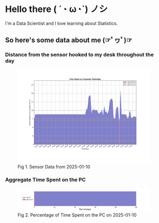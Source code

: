 
# Hello there ( ´◔ ω◔`) ノシ

I'm a Data Scientist and I love learning about Statistics.

## So here's some data about me (☞ﾟヮﾟ)☞


### Distance from the sensor hooked to my desk throughout the day
<figure>
  <picture>
    <source media="(prefers-color-scheme: dark)" srcset="Pi/readme/graphs/lineplot/dark-plot-2025-01-10.png">
    <source media="(prefers-color-scheme: light)" srcset="Pi/readme/graphs/lineplot/light-plot-2025-01-10.png">
    <img alt="Shows a black logo in light color mode and a white one in dark color mode." src="Pi/readme/graphs/lineplot/light-plot-2025-01-10.png">
  </picture>
  <figcaption>Fig 1. Sensor Data from 2025-01-10</figcaption>
</figure>



### Aggregate Time Spent on the PC
<figure>
  <picture>
    <source media="(prefers-color-scheme: dark)" srcset="Pi/readme/graphs/barplot/dark-plot-2025-01-10.png">
    <source media="(prefers-color-scheme: light)" srcset="Pi/readme/graphs/barplot/light-plot-2025-01-10.png">
    <img alt="Shows a black logo in light color mode and a white one in dark color mode." src="Pi/readme/graphs/barplot/light-plot-2025-01-10.png">
  </picture>
  <figcaption>Fig 2. Percentage of Time Spent on the PC on 2025-01-10</figcaption>
</figure>
